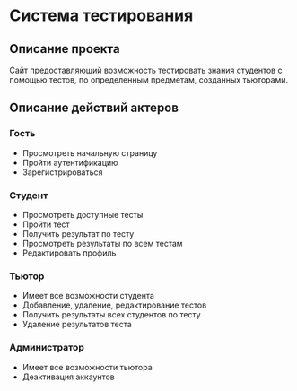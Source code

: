 # Система тестирования

## Описание проекта

Сайт предоставляющий возможность тестировать знания студентов с помощью тестов, по определенным предметам, созданных тьюторами.

## Описание действий актеров

### Гость

- Просмотреть начальную страницу
- Пройти аутентификацию
- Зарегистрироваться

### Студент

- Просмотреть доступные тесты
- Пройти тест
- Получить результат по тесту
- Просмотреть результаты по всем тестам
- Редактировать профиль

### Тьютор

- Имеет все возможности студента
- Добавление, удаление, редактирование тестов
- Получить результаты всех студентов по тесту
- Удаление результатов теста

### Администратор

- Имеет все возможности тьютора
- Деактивация аккаунтов